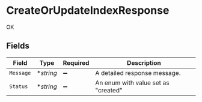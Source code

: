 # CreateOrUpdateIndexResponse

OK


## Fields

| Field                               | Type                                | Required                            | Description                         |
| ----------------------------------- | ----------------------------------- | ----------------------------------- | ----------------------------------- |
| `Message`                           | **string*                           | :heavy_minus_sign:                  | A detailed response message.        |
| `Status`                            | **string*                           | :heavy_minus_sign:                  | An enum with value set as "created" |